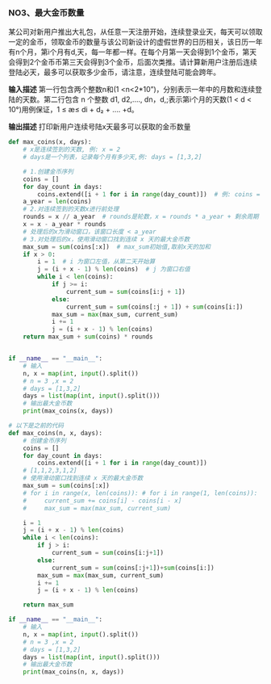

### NO3、最大金币数量
某公司对新用户推出大礼包，从任意一天注册开始，连续登录业天，每天可以领取一定的金币，领取金币的数量与该公司新设计的虚假世界的日历相关，该日历一年有n个月，第i个月有d,天，每一年都一样。在每个月第一天会得到1个金币，第天会得到2个金币币第三天会得到3个金币，后面次类推。请计算新用户注册后连续登陆必天，最多可以获取多少金币，请注意，连续登陆可能会跨年。

**输入描述**
第一行包含两个整数n和(1 <n<2*10”)，分别表示一年中的月数和连续登陆的天数。第二行包含 n 个整数 d1, d2,…., dn，d,;表示第i个月的天数(1 < d < 10°)用例保证，1 ≤ æ≤ di + d₂ + …. +d。

**输出描述**
打印新用户连续号陆x天最多可以获取的金币数量



```python
def max_coins(x, days):
    # x是连续签到的天数, 例: x = 2
    # days是一个列表，记录每个月有多少天,例: days = [1,3,2]

    # 1.创建金币序列
    coins = []
    for day_count in days:
        coins.extend([i + 1 for i in range(day_count)])  # 例: coins = [1,1,2,3,1,2]
    a_year = len(coins)
    # 2.对连续签到的天数x进行前处理
    rounds = x // a_year  # rounds是轮数，x = rounds * a_year + 剩余周期
    x = x - a_year * rounds
    # 处理后的x为滑动窗口，该窗口长度 < a_year
    # 3.对处理后的x，使用滑动窗口找到连续 x 天的最大金币数
    max_sum = sum(coins[:x])  # max_sum初始值,取前x天的加和
    if x > 0:
        i = 1  # i 为窗口左值，从第二天开始算
        j = (i + x - 1) % len(coins)  # j 为窗口右值
        while i < len(coins):
            if j >= i:
                current_sum = sum(coins[i:j + 1])
            else:
                current_sum = sum(coins[:j + 1]) + sum(coins[i:])
            max_sum = max(max_sum, current_sum)
            i += 1
            j = (i + x - 1) % len(coins)
    return max_sum + sum(coins) * rounds


if __name__ == "__main__":
    # 输入
    n, x = map(int, input().split())
    # n = 3 ,x = 2
    # days = [1,3,2]
    days = list(map(int, input().split()))
    # 输出最大金币数
    print(max_coins(x, days))
```



```python
# 以下是之前的代码
def max_coins(n, x, days):
    # 创建金币序列
    coins = []
    for day_count in days:
        coins.extend([i + 1 for i in range(day_count)])
    # [1,1,2,3,1,2]
    # 使用滑动窗口找到连续 x 天的最大金币数
    max_sum = sum(coins[:x])
    # for i in range(x, len(coins)): # for i in range(1, len(coins)):
    #     current_sum += coins[i] - coins[i - x]
    #     max_sum = max(max_sum, current_sum)

    i = 1
    j = (i + x - 1) % len(coins)
    while i < len(coins):
        if j > i:
            current_sum = sum(coins[i:j+1])
        else:
            current_sum = sum(coins[:j+1])+sum(coins[i:])
        max_sum = max(max_sum, current_sum)
        i += 1
        j = (i + x - 1) % len(coins)

    return max_sum

if __name__ == "__main__":
    # 输入
    n, x = map(int, input().split())
    # n = 3 ,x = 2
    # days = [1,3,2]
    days = list(map(int, input().split()))
    # 输出最大金币数
    print(max_coins(n, x, days))

```

